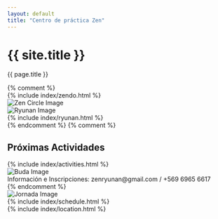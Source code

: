 ```yaml
---
layout: default
title: "Centro de práctica Zen"
---
```


<div class="sm:px-8 mt-9">
  <div class="mx-auto w-full max-w-7xl lg:px-8">
    <div class="relative px-4 bg-top md:bg-bottom pt-40 pb-80 sm:pt-96 sm:pb-72 sm:px-8 lg:px-12" style="background-image: url({{ '/assets/images/bg-main.jpg' | relative_url }});">
      <div class="flex sm:pb-8">
        <div class="flex-grow">
        </div>
        <div class="w-full md:w-3/4 lg:w-1/2">
          <div class="mx-auto space-y-6 md:text-center">
            <h1 class="text-4xl font-bold tracking-tight text-zinc-300 sm:text-6xl">
                {{ site.title }}
            </h1>
            <p class="text-lg text-zinc-400 font-medium sm:text-xl">
              {{ page.title }}
            </p>
          </div>
        </div>
      </div>
    </div>
    {% comment %} <div id="zendo" class="relative px-8 py-20 sm:py-32 sm:px-24 bg-gradient-to-b from-orange-950 to-amber-900">
      <div class="flex flex-col md:flex-row">
        <div class="w-full md:w-1/2">
          {% include index/zendo.html %}
        </div>
        <div class="w-full flex justify-center md:w-1/2">
          <img src="{{ '/assets/images/zen-circle.png' | relative_url }}" class="h-auto w-auto md:h-96 md:w-96" alt="Zen Circle Image">
        </div>
      </div>
    </div>
    <div id="ryunan" class="relative px-8 py-20 md:py-36 sm:px-12 bg-emerald-800">
      <div class="flex flex-col md:flex-row">
        <div class="w-full flex justify-center md:w-1/2">
          <img src="{{ '/assets/images/ryunan-bustamante-zenji.png' | relative_url }}" class="rounded-full h-48 w-48 md:h-72 md:w-72" alt="Ryunan Image">
        </div>
        <div class="w-full md:w-1/2">
          {% include index/ryunan.html %}
        </div>
      </div>
    </div> {% endcomment %}
    {% comment %} <div id="activities" class="relative pt-20 sm:pt-24 bg-gradient-to-r from-zinc-950 to-sky-900">
      <h2 class="text-3xl font-bold text-center text-zinc-200 pb-16 sm:text-4xl">Próximas Actividades</h2>
      <div class="flex flex-col-reverse px-8 sm:px-24 md:flex-row">
        <div class="w-full md:w-1/2">
          {% include index/activities.html %}
        </div>
        <div class="w-full flex justify-center md:w-1/2">
          <img src="{{ '/assets/images/buda-statue.png' | relative_url }}" class="w-72 md:w-auto" alt="Buda Image">
        </div>
      </div>
      <div class="bg-gradient-to-t from-zinc-800 to-transparent">
        <div class="italic text-zinc-200 py-5 px-8 sm:px-24 sm:text-2xl">
          <span>Información e Inscripciones:</span>
          <span>zenryunan@gmail.com / +569 6965 6617</span>
        </div>
      </div>
    </div> {% endcomment %}
    <div id="activities" class="relative">
      <img src="{{ '/assets/images/jornada.jpeg' | relative_url }}" class="h-auto w-auto" alt="Jornada Image">
    </div>
    <div id="schedule" class="relative px-8 py-16 sm:py-24 sm:px-24 bg-zinc-800">
      <div class="flex">
        <div class="w-full">
          {% include index/schedule.html %}
        </div>
      </div>
    </div>
    <div id="location" class="relative">
      <div class="bg-gradient-to-b from-zinc-800 to-zinc-200 h-8"></div>
      <div class="flex px-4 py-8 sm:px-8 sm:py-10 lg:px-12 bg-zinc-200">
        <div class="w-full">
          {% include index/location.html %}
        </div>
      </div>
    </div>
  </div>
</div>
